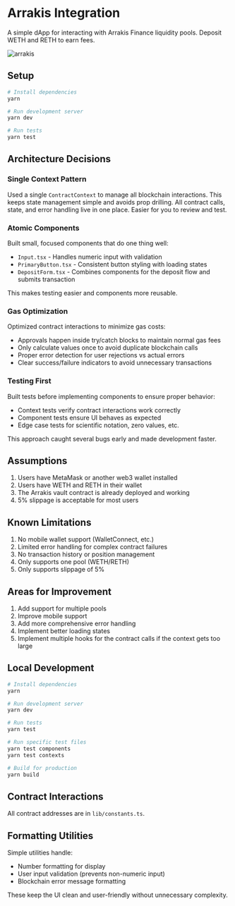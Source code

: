 # Arrakis Integration

A simple dApp for interacting with Arrakis Finance liquidity pools. Deposit WETH and RETH to earn fees.

![arrakis](https://github.com/user-attachments/assets/a0b21c39-1554-4626-8104-8c59fbbf95cb)

## Setup

```bash
# Install dependencies
yarn

# Run development server
yarn dev

# Run tests
yarn test
```

## Architecture Decisions

### Single Context Pattern

Used a single `ContractContext` to manage all blockchain interactions. This keeps state management simple and avoids prop drilling. All contract calls, state, and error handling live in one place. Easier for you to review and test.

### Atomic Components

Built small, focused components that do one thing well:

-   `Input.tsx` - Handles numeric input with validation
-   `PrimaryButton.tsx` - Consistent button styling with loading states
-   `DepositForm.tsx` - Combines components for the deposit flow and submits transaction

This makes testing easier and components more reusable.

### Gas Optimization

Optimized contract interactions to minimize gas costs:

-   Approvals happen inside try/catch blocks to maintain normal gas fees
-   Only calculate values once to avoid duplicate blockchain calls
-   Proper error detection for user rejections vs actual errors
-   Clear success/failure indicators to avoid unnecessary transactions

### Testing First

Built tests before implementing components to ensure proper behavior:

-   Context tests verify contract interactions work correctly
-   Component tests ensure UI behaves as expected
-   Edge case tests for scientific notation, zero values, etc.

This approach caught several bugs early and made development faster.

## Assumptions

1. Users have MetaMask or another web3 wallet installed
2. Users have WETH and RETH in their wallet
3. The Arrakis vault contract is already deployed and working
4. 5% slippage is acceptable for most users

## Known Limitations

1. No mobile wallet support (WalletConnect, etc.)
2. Limited error handling for complex contract failures
3. No transaction history or position management
4. Only supports one pool (WETH/RETH)
5. Only supports slippage of 5%

## Areas for Improvement

1. Add support for multiple pools
2. Improve mobile support
3. Add more comprehensive error handling
4. Implement better loading states
5. Implement multiple hooks for the contract calls if the context gets too large

## Local Development

```bash
# Install dependencies
yarn

# Run development server
yarn dev

# Run tests
yarn test

# Run specific test files
yarn test components
yarn test contexts

# Build for production
yarn build
```

## Contract Interactions

All contract addresses are in `lib/constants.ts`.

## Formatting Utilities

Simple utilities handle:

-   Number formatting for display
-   User input validation (prevents non-numeric input)
-   Blockchain error message formatting

These keep the UI clean and user-friendly without unnecessary complexity.
